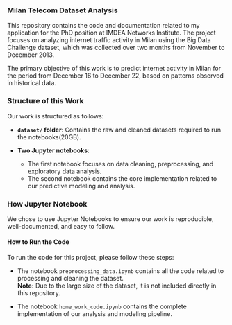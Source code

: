 

### Milan Telecom Dataset Analysis

This repository contains the code and documentation related to my application for the PhD position at IMDEA Networks Institute. The project focuses on analyzing internet traffic activity in Milan using the Big Data Challenge dataset, which was collected over two months from November to December 2013.

The primary objective of this work is to predict internet activity in Milan for the period from December 16 to December 22, based on patterns observed in historical data.


### Structure of this Work

Our work is structured as follows:

- **`dataset/` folder**: Contains the raw and cleaned datasets required to run the notebooks(20GB).

- **Two Jupyter notebooks**:
  - The first notebook focuses on data cleaning, preprocessing, and exploratory data analysis.
  - The second notebook contains the core implementation related to our predictive modeling and analysis.
    
    
 

### How Jupyter Notebook

We chose to use Jupyter Notebooks to ensure our work is reproducible, well-documented, and easy to follow.

#### How to Run the Code

To run the code for this project, please follow these steps:

- The notebook `preprocessing_data.ipynb` contains all the code related to processing and cleaning the dataset.  
  **Note:** Due to the large size of the dataset, it is not included directly in this repository.

- The notebook `home_work_code.ipynb` contains the complete implementation of our analysis and modeling pipeline.

    
